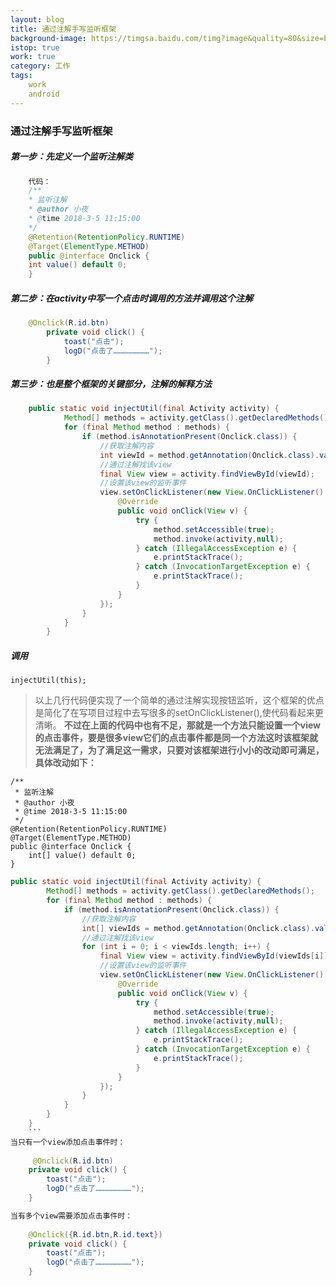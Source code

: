 ```yaml
---
layout: blog
title: 通过注解手写监听框架
background-image: https://timgsa.baidu.com/timg?image&quality=80&size=b9999_10000&sec=1520239823689&di=250439abf8bdf06f9cd178ca47299e57&imgtype=0&src=http%3A%2F%2Ffile03.16sucai.com%2F2017%2F1100%2F16sucai_p578d054_10f.JPG
istop: true
work: true
category: 工作
tags: 
    work
    android
---
```


### 通过注解手写监听框架

##### 第一步：先定义一个监听注解类

```java
	代码：
	/**
	* 监听注解
	* @author 小夜
	* @time 2018-3-5 11:15:00
	*/
	@Retention(RetentionPolicy.RUNTIME)
	@Target(ElementType.METHOD)
	public @interface Onclick {
	int value() default 0;
	}
```

##### 第二步：在activity中写一个点击时调用的方法并调用这个注解

```java
	@Onclick(R.id.btn)
	    private void click() {
	        toast("点击");
	        logD("点击了……………………");
	    }
```

##### 第三步：也是整个框架的关键部分，注解的解释方法

```java
	public static void injectUtil(final Activity activity) {
	        Method[] methods = activity.getClass().getDeclaredMethods();
	        for (final Method method : methods) {
	            if (method.isAnnotationPresent(Onclick.class)) {
	                //获取注解内容
	                int viewId = method.getAnnotation(Onclick.class).value();
	                //通过注解找该view
	                final View view = activity.findViewById(viewId);
	                //设置该view的监听事件
	                view.setOnClickListener(new View.OnClickListener() {
	                    @Override
	                    public void onClick(View v) {
	                        try {
	                            method.setAccessible(true);
	                            method.invoke(activity,null);
	                        } catch (IllegalAccessException e) {
	                            e.printStackTrace();
	                        } catch (InvocationTargetException e) {
	                            e.printStackTrace();
	                        }
	                    }
	                });
	            }
	        }
	    }
```
##### 调用
    
    injectUtil(this);

>以上几行代码便实现了一个简单的通过注解实现按钮监听，这个框架的优点是简化了在写项目过程中去写很多的setOnClickListener(),使代码看起来更清晰。
>**不过在上面的代码中也有不足，那就是一个方法只能设置一个view的点击事件，要是很多view它们的点击事件都是同一个方法这时该框架就无法满足了，为了满足这一需求，只要对该框架进行小小的改动即可满足，具体改动如下：**

```
/**
 * 监听注解
 * @author 小夜
 * @time 2018-3-5 11:15:00
 */
@Retention(RetentionPolicy.RUNTIME)
@Target(ElementType.METHOD)
public @interface Onclick {
    int[] value() default 0;
}
```

```java
public static void injectUtil(final Activity activity) {
        Method[] methods = activity.getClass().getDeclaredMethods();
        for (final Method method : methods) {
            if (method.isAnnotationPresent(Onclick.class)) {
                //获取注解内容
                int[] viewIds = method.getAnnotation(Onclick.class).value();
                //通过注解找该view
                for (int i = 0; i < viewIds.length; i++) {
                    final View view = activity.findViewById(viewIds[i]);
                    //设置该view的监听事件
                    view.setOnClickListener(new View.OnClickListener() {
                        @Override
                        public void onClick(View v) {
                            try {
                                method.setAccessible(true);
                                method.invoke(activity,null);
                            } catch (IllegalAccessException e) {
                                e.printStackTrace();
                            } catch (InvocationTargetException e) {
                                e.printStackTrace();
                            }
                        }
                    });
                }
            }
        }
    }
    ```
当只有一个view添加点击事件时：
     
     @Onclick(R.id.btn)
    private void click() {
        toast("点击");
        logD("点击了……………………");
    }

当有多个view需要添加点击事件时：
    
    @Onclick({R.id.btn,R.id.text})
    private void click() {
        toast("点击");
        logD("点击了……………………");
    }